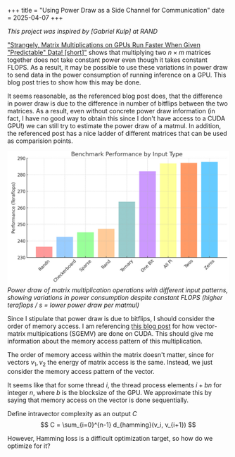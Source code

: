 +++
title = "Using Power Draw as a Side Channel for Communication"
date = 2025-04-07
+++

*This project was inspired by [Gabriel Kulp] at RAND*

["Strangely, Matrix Multiplications on GPUs Run Faster When Given "Predictable" Data! [short]"](https://www.thonking.ai/p/strangely-matrix-multiplications) shows that multiplying two $n \times m$ matrices together does not take constant power even though it takes constant FLOPS. As a result, it may be possible to use these variations in power draw to send data in the power consumption of running inference on a GPU. This blog post tries to show how this may be done. 

It seems reasonable, as the referenced blog post does, that the difference in power draw is due to the difference in number of bitflips between the two matrices. As a result, even without concrete power draw information (in fact, I have no good way to obtain this since I don't have access to a CUDA GPU!) we can still try to estimate the power draw of a matmul. In addition, the referenced post has a nice ladder of different matrices that can be used as comparision points. 

![Power draw of different matrix multiplications](image.png)
*Power draw of matrix multiplication operations with different input patterns, showing variations in power consumption despite constant FLOPS (higher teraflops / s = lower power draw per matmul)*

Since I stipulate that power draw is due to bitflips, I should consider the order of memory access. I am referencing [this blog post](https://maharshi.bearblog.dev/optimizing-sgemv-cuda/) for how vector-matrix multipications (SGEMV) are done on CUDA. This should give me information about the memory access pattern of this multiplication.

The order of memory access within the matrix doesn't matter, since for vectors $v_1, v_2$ the energy of matrix access is the same. Instead, we just consider the memory access pattern of the vector.

It seems like that for some thread $i$, the thread process elements $i + bn$ for integer $n$, where $b$ is the blocksize of the GPU. We approximate this by saying that memory access on the vector is done sequentially. 

Define intravector complexity as an output $C$
$$
C = \sum_{i=0}^{n-1} d_{hamming}(v_i, v_{i+1})
$$

However, Hamming loss is a difficult optimization target, so how do we optimize for it?